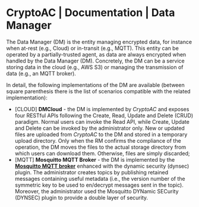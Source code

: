 # CryptoAC | Documentation | Data Manager

The Data Manager (DM) is the entity managing encrypted data, for instance when at-rest (e.g., Cloud) or in-transit (e.g., MQTT). This entity can be operated by a partially-trusted agent, as data are always encrypted when handled by the Data Manager (DM). Concretely, the DM can be a service storing data in the cloud (e.g., AWS S3) or managing the transmission of data (e.g., an MQTT broker).

In detail, the following implementations of the DM are available (between square parenthesis there is the list of scenarios compatible with the related implementation):
* [CLOUD] **DMCloud** - the DM is implemented by *CryptoAC* and exposes four RESTful APIs following the Create, Read, Update and Delete (CRUD) paradigm. Normal users can invoke the Read API, while Create, Update and Delete can be invoked by the administrator only. New or updated files are uploaded from *CryptoAC* to the DM and stored in a temporary upload directory. Only when the RM confirms the compliance of the operation, the DM moves the files to the actual storage directory from which users can download them. Otherwise, files are simply discarded;
* [MQTT] **Mosquitto MQTT Broker** - the DM is implemented by the [**Mosquitto MQTT broker**](https://mosquitto.org/) enhanced with the dynamic security (dynsec) plugin. The administrator creates topics by publishing retained messages containing useful metadata (i.e., the version number of the symmetric key to be used to en/decrypt messages sent in the topic). Moreover, the administrator used the Mosquitto DYNamic SECurity (DYNSEC) plugin to provide a double layer of security.